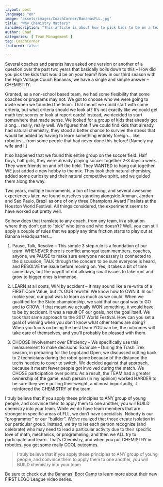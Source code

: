 ```yaml
---
layout: post
language: "en"
image: "assets/images/CoachCorner/BananasFLL.jpg"
title: "Why Chemistry Matters"
minidescription: "This article is about how to pick kids to be on a team."
author: Chad
categories: [ Team Management ]
tag: CoachCorner
fratured: false

---
```


Several coaches and parents have asked one version or another of a question over the past two years that basically boils down to this – How did you pick the kids that would be on your team?  Now in our third season with the High Voltage Couch Bananas, we have a single and simple answer – CHEMISTRY.  

Granted, as a non-school based team, we had some flexibility that some coaches or programs may not.  We got to choose who we were going to invite when we founded the team.  That meant we could start with some criteria, but what criteria should we look at?  It’s not exactly like we could get math test scores or look at report cards!  Instead, we decided to start somewhere that made sense.  We looked for a group of kids that already got along… really, really well.  We figured that if we could find kids that already had natural chemistry, they stood a better chance to survive the stress that would be added by having to learn something entirely foreign… like robotics… from some people that had never done this before! (Namely my wife and I.)  

It so happened that we found this entire group on the soccer field.  Half boys, half girls, they were already playing soccer together 2-3 days a week.  They were friends on and off the field.  They WANTED to hang out together.  WE just added a new hobby to the mix.  They took their natural chemistry, added some curiosity and their natural competitive spirit, and we guided them along the way.

Two years, multiple tournaments, a ton of learning, and several awesome experiences later, we found ourselves standing alongside Amman, Jordan and Sao Paulo, Brazil as one of only three Champions Award Finalists at the Houston World Festival.  All things considered, the experiment seems to have worked out pretty well.

So how does that translate to any coach, from any team, in a situation where they don’t get to “pick” who joins and who doesn’t?  Well, you can still apply a couple of rules that we apply any time friction starts to play out at Banana Headquarters…

1.	Pause, Talk, Resolve – This simple 3 step rule is a foundation of our team.  WHENEVER there is conflict amongst team members, coaches, anyone, we PAUSE to make sure everyone necessary is connected to the discussion, TALK through the concern to be sure everyone is heard, and RESOLVE the issue before moving on.  Yes, it takes a bit of time some days, but the payoff of not allowing small issues to take root and grow to bigger ones is immense.

2.	LEARN at all costs, WIN by accident – It may sound like a re-write of a FIRST Core Value, but it’s OUR rewrite.  We know how to OWN it.  In our rookie year, our goal was to learn as much as we could.  When we qualified for the State championship, we said that our goal was to GO and to GROW.  If that meant we actually WON something, it would have to be by accident.  It was a result OF our goals, not the goal itself.  We took that same approach to the 2017 World Festival.  How can you set a goal of winning when you don’t know what other teams are doing?  When you focus on being the best team YOU can be, the outcomes will take care of themselves, and you’ll probably be pleased with them.  

3.	CHOOSE Involvement over Efficiency – We specifically use this measurement to make decisions.  Example – During the Trash Trek season, in preparing for the LegoLand Open, we discussed cutting back to 2 technicians during the robot game because of the distance the techs needed to cover to switch.  We decided against that approach, because it meant fewer people got involved during the match.  We CHOSE participation over points.  As a result, the TEAM had a greater ownership of the game, each person (in my opinion) worked HARDER to be sure they were pulling their weight, and most importantly, it reinforced the CHEMISTRY of the team.

I truly believe that if you apply these principles to ANY group of young people, and convince them to apply them to one another, you will BUILD chemistry into your team.  While we do have team members that are stronger in specific areas of FLL, we don’t have specialists.  Nobody is our “programmer” or our “builder”.  We’ve realized that those create isolation in our particular group.  Instead, we try to let each person recognize (and celebrate) who may need to lead a particular activity due to their specific love of math, mechanics, or programming, and then we ALL try to participate and learn.  That’s Chemistry, and when you put CHEMISTRY in robotics, you get some really COOL outcomes.

>I truly believe that if you apply these principles to ANY group of young people, and convince them to apply them to one another, you will BUILD chemistry into your team

Be sure to check out the <a href="http://bananasfll.com/boot-camp/">Bananas' Boot Camp</a> to learn more about their new FIRST LEGO League video series.
